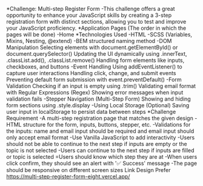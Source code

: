 *Challenge: Multi-step Register Form
 -This challenge offers a great opportunity to enhance your JavaScript skills by creating a 3-step registration form with distinct sections, allowing you to test and improve your JavaScript proficiency.
*Application Pages (The order in which the pages will be done)
 -Home
*Technologies Used
 -HTML
 -SCSS (Variables, Mixins, Nesting, @extend)
 -BEM structured naming method
 -DOM Manipulation Selecting elements with document.getElementById() or document.querySelector() Updating the UI dynamically using .innerText, .classList.add(), .classList.remove() Handling form elements like inputs, checkboxes, and buttons
 -Event Handling Using addEventListener() to capture user interactions Handling click, change, and submit events Preventing default form submission with event.preventDefault()
 -Form Validation Checking if an input is empty using .trim() Validating email format with Regular Expressions (Regex) Showing error messages when input validation fails
 -Stepper Navigation (Multi-Step Form) Showing and hiding form sections using .style.display
 -Using Local Storage (Optional) Saving user input in localStorage to persist data between steps
*Challenge Requirement
 -A multi-step registration page that matches the given design
 -HTML structure for the form, inputs, buttons, stepper, etc.
 -Validations for the inputs: name and email input should be required and email input should only accept email format
 -Use Vanilla JavaScript to add interactivity
 -Users should not be able to continue to the next step if inputs are empty or the topic is not selected
 -Users can continue to the next step if inputs are filled or topic is selected
 =Users should know which step they are at
 -When users click confirm, they should see an alert with '✅ Success' message
 -The page should be responsive on different screen sizes
Link Design Prefer
https://multi-step-register-form-eight.vercel.app/
